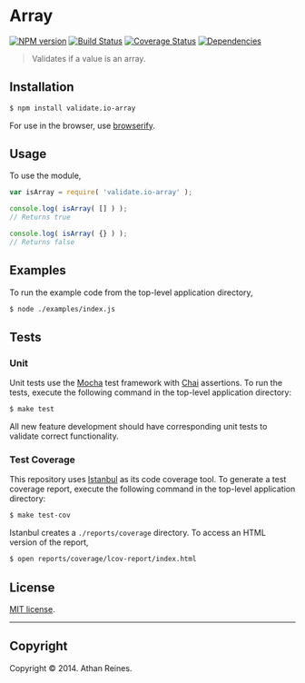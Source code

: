Array
===
[![NPM version][npm-image]][npm-url] [![Build Status][travis-image]][travis-url] [![Coverage Status][coveralls-image]][coveralls-url] [![Dependencies][dependencies-image]][dependencies-url]

> Validates if a value is an array.


## Installation

``` bash
$ npm install validate.io-array
```

For use in the browser, use [browserify](https://github.com/substack/node-browserify).


## Usage

To use the module,

``` javascript
var isArray = require( 'validate.io-array' );

console.log( isArray( [] ) );
// Returns true

console.log( isArray( {} ) );
// Returns false
```


## Examples

To run the example code from the top-level application directory,

``` bash
$ node ./examples/index.js
```


## Tests

### Unit

Unit tests use the [Mocha](http://visionmedia.github.io/mocha) test framework with [Chai](http://chaijs.com) assertions. To run the tests, execute the following command in the top-level application directory:

``` bash
$ make test
```

All new feature development should have corresponding unit tests to validate correct functionality.


### Test Coverage

This repository uses [Istanbul](https://github.com/gotwarlost/istanbul) as its code coverage tool. To generate a test coverage report, execute the following command in the top-level application directory:

``` bash
$ make test-cov
```

Istanbul creates a `./reports/coverage` directory. To access an HTML version of the report,

``` bash
$ open reports/coverage/lcov-report/index.html
```


## License

[MIT license](http://opensource.org/licenses/MIT). 


---
## Copyright

Copyright &copy; 2014. Athan Reines.


[npm-image]: http://img.shields.io/npm/v/validate.io-array.svg
[npm-url]: https://npmjs.org/package/validate.io-array

[travis-image]: http://img.shields.io/travis/validate-io/array/master.svg
[travis-url]: https://travis-ci.org/validate-io/array

[coveralls-image]: https://img.shields.io/coveralls/validate-io/array/master.svg
[coveralls-url]: https://coveralls.io/r/validate-io/array?branch=master

[dependencies-image]: http://img.shields.io/david/validate-io/array.svg
[dependencies-url]: https://david-dm.org/validate-io/array

[dev-dependencies-image]: http://img.shields.io/david/dev/validate-io/array.svg
[dev-dependencies-url]: https://david-dm.org/dev/validate-io/array

[github-issues-image]: http://img.shields.io/github/issues/validate-io/array.svg
[github-issues-url]: https://github.com/validate-io/array/issues